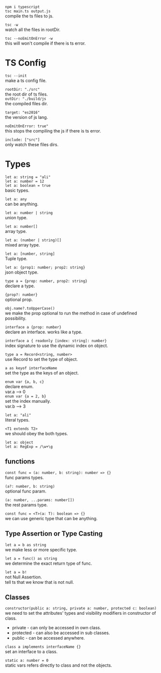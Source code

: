 `npm i typescript`  
`tsc main.ts output.js`  
compile the ts files to js.

`tsc -w`  
watch all the files in rootDir.

`tsc --noEmitOnError -w`  
this will won't compile if there is ts error.

# TS Config

`tsc --init`  
make a ts config file.

`rootDir: "./src"`  
the root dir of ts files.  
`outDir: "./build/js`  
the compiled files dir.

`target: "es2016"`  
the version of js lang.

`noEmitOnError: true"`  
this stops the compiling the js if there is ts error.

`include: ["src"]`  
only watch these files dirs.

# Types

`let a: string = "ali"`  
`let a: number = 12`  
`let a: boolean = true`  
basic types.

`let a: any`  
can be anything.

`let a: number | string`  
union type.

`let a: number[]`  
array type.

`let a: (number | string)[]`  
mixed array type.

`let a: [number, string]`  
Tuple type.

`let a: {prop1: number; prop2: string}`  
json object type.

`type a = {prop: number, prop2: string}`  
declare a type.

`{prop?: number}`  
optional prop.

`obj.name?.toUpperCase()`  
we make the prop optional to run the method in case of undefined possibility.

`interface a {prop: number}`  
declare an interface. works like a type.

`interface a { readonly [index: string]: number}`  
index signature to use the dynamic index on object.

`type a = Record<string, number>`  
use Record to set the type of object.

`a as keyof interfaceName`  
set the type as the keys of an object.

`enum var {a, b, c}`  
declare enum.  
var.a --> 0  
`enum var {a = 2, b}`  
set the index manually.  
var.b --> 3

`let a: "ali"`  
literal types.

`<T1 extends T2>`  
we should obey the both types.

`let a: object`  
`let a: RegExp = /\w+\g`

## functions

`const func = (a: number, b: string): number => {}`  
func params types.

`(a?: number, b: string)`  
optional func param.

`(a: number, ...params: number[])`  
the rest params type.

`const func = <T>(a: T): boolean => {}`  
we can use generic type that can be anything.

## Type Assertion or Type Casting

`let a = b as string`  
we make less or more specific type.

`let a = func() as string`  
we determine the exact return type of func.

`let a = b!`  
not Null Assertion.  
tell ts that we know that is not null.

## Classes

`constructor(public a: string, private a: number, protected c: boolean)`  
we need to set the attributes' types and visibility modifiers in constructor of class.

- private - can only be accessed in own class.
- protected - can also be accessed in sub classes.
- public - can be accessed anywhere.

`class a implements interfaceName {}`  
set an interface to a class.

`static a: number = 0`  
static vars refers directly to class and not the objects.
